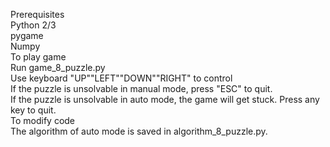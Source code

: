 Prerequisites  
        Python 2/3  
    pygame  
    Numpy  
To play game  
        Run game_8_puzzle.py  
        Use keyboard "UP""LEFT""DOWN""RIGHT" to control  
        If the puzzle is unsolvable in manual mode, press "ESC" to quit.  
        If the puzzle is unsolvable in auto mode, the game will get stuck. Press any key to quit.  
To modify code  
        The algorithm of auto mode is saved in algorithm_8_puzzle.py.   
